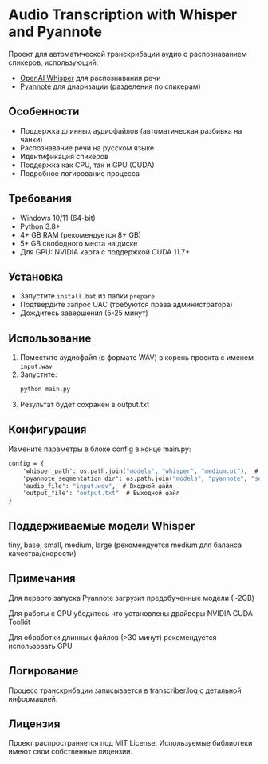 # Audio Transcription with Whisper and Pyannote

Проект для автоматической транскрибации аудио с распознаванием спикеров, использующий:
- [OpenAI Whisper](https://github.com/openai/whisper) для распознавания речи
- [Pyannote](https://github.com/pyannote/pyannote-audio) для диаризации (разделения по спикерам)

## Особенности

- Поддержка длинных аудиофайлов (автоматическая разбивка на чанки)
- Распознавание речи на русском языке
- Идентификация спикеров
- Поддержка как CPU, так и GPU (CUDA)
- Подробное логирование процесса

## Требования

- Windows 10/11 (64-bit)
- Python 3.8+
- 4+ GB RAM (рекомендуется 8+ GB)
- 5+ GB свободного места на диске
- Для GPU: NVIDIA карта с поддержкой CUDA 11.7+

## Установка

   - Запустите `install.bat` из папки `prepare`
   - Подтвердите запрос UAC (требуются права администратора)
   - Дождитесь завершения (5-25 минут)

## Использование

1. Поместите аудиофайл (в формате WAV) в корень проекта с именем `input.wav`
2. Запустите:
   ```cmd
   python main.py
   ```
3. Результат будет сохранен в output.txt

## Конфигурация
Измените параметры в блоке config в конце main.py:
  ```cmd
  config = {
      'whisper_path': os.path.join("models", "whisper", "medium.pt"),  # Путь к модели Whisper
      'pyannote_segmentation_dir': os.path.join("models", "pyannote", "segmentation"),  # Кеш для Pyannote
      'audio_file': "input.wav",  # Входной файл
      'output_file': "output.txt"  # Выходной файл
  }
  ```
## Поддерживаемые модели Whisper
tiny, base, small, medium, large (рекомендуется medium для баланса качества/скорости)

## Примечания
Для первого запуска Pyannote загрузит предобученные модели (~2GB)

Для работы с GPU убедитесь что установлены драйверы NVIDIA CUDA Toolkit

Для обработки длинных файлов (>30 минут) рекомендуется использовать GPU

## Логирование
Процесс транскрибации записывается в transcriber.log с детальной информацией.

## Лицензия
Проект распространяется под MIT License. Используемые библиотеки имеют свои собственные лицензии.

